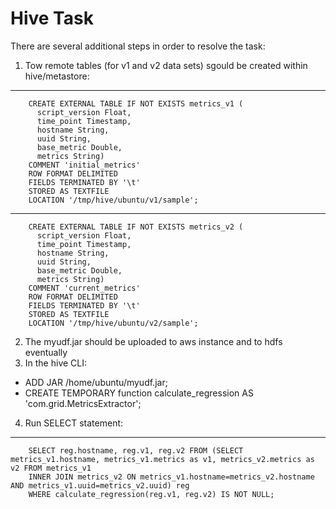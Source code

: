 # Hive Task


There are several additional steps in order to resolve the task:
1. Tow remote tables (for v1 and v2 data sets) sgould be created within hive/metastore:
------------------------------------------------
        CREATE EXTERNAL TABLE IF NOT EXISTS metrics_v1 (
          script_version Float,
          time_point Timestamp,
          hostname String,
          uuid String,
          base_metric Double,
          metrics String)
        COMMENT 'initial_metrics'
        ROW FORMAT DELIMITED 
        FIELDS TERMINATED BY '\t'
        STORED AS TEXTFILE
        LOCATION '/tmp/hive/ubuntu/v1/sample';
------------------------------------------------
        CREATE EXTERNAL TABLE IF NOT EXISTS metrics_v2 (
          script_version Float,
          time_point Timestamp,
          hostname String,
          uuid String,
          base_metric Double,
          metrics String)
        COMMENT 'current_metrics'
        ROW FORMAT DELIMITED 
        FIELDS TERMINATED BY '\t'
        STORED AS TEXTFILE
        LOCATION '/tmp/hive/ubuntu/v2/sample';

2. The myudf.jar should be uploaded to aws instance and to hdfs eventually
3. In the hive CLI:
- ADD JAR /home/ubuntu/myudf.jar;
- CREATE TEMPORARY function calculate_regression AS 'com.grid.MetricsExtractor';
4. Run SELECT statement:
------------------------------------------------
        SELECT reg.hostname, reg.v1, reg.v2 FROM (SELECT metrics_v1.hostname, metrics_v1.metrics as v1, metrics_v2.metrics as v2 FROM metrics_v1 
        INNER JOIN metrics_v2 ON metrics_v1.hostname=metrics_v2.hostname AND metrics_v1.uuid=metrics_v2.uuid) reg 
        WHERE calculate_regression(reg.v1, reg.v2) IS NOT NULL;
